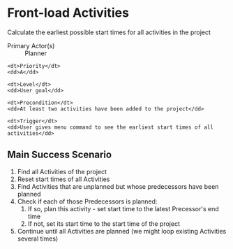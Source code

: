 # Front-load Activities #

Calculate the earliest possible start times for all activities in the project

<dl class="use-case-properties">
	<dt>Primary Actor(s)</dt>
	<dd>Planner</dd>
	
	<dt>Priority</dt>
	<dd>A</dd>
	
	<dt>Level</dt>
	<dd>User goal</dd>
	
	<dt>Precondition</dt>
	<dd>At least two activities have been added to the project</dd>
	
	<dt>Trigger</dt>
	<dd>User gives menu command to see the earliest start times of all activities</dd>
</dl>

## Main Success Scenario ##

<ol class="scenario">
	<li>Find all Activities of the project
	<li>Reset start times of all Activities
	<li>Find Activities that are unplanned but whose predecessors have been planned
	<li>Check if each of those Predecessors is planned:
		<ol>
			<li>If so, plan this activity - set start time to the latest Precessor's end time
			<li>If not, set its start time to the start time of the project
		</ol>
	</li>
	<li>Continue until all Activities are planned (we might loop existing Activities several times)
</ol>
